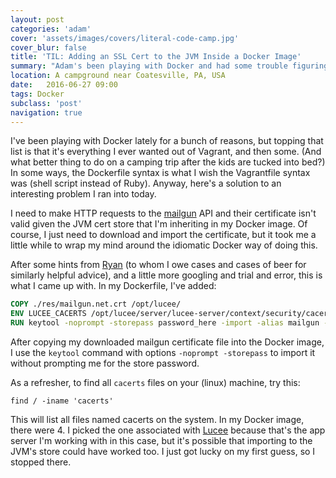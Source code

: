 ```yaml
---
layout: post
categories: 'adam'
cover: 'assets/images/covers/literal-code-camp.jpg'
cover_blur: false
title: 'TIL: Adding an SSL Cert to the JVM Inside a Docker Image'
summary: "Adam's been playing with Docker and had some trouble figuring out a cert issue, so he's blogging the solution for future googlers."
location: A campground near Coatesville, PA, USA
date:   2016-06-27 09:00
tags: Docker
subclass: 'post'
navigation: true
---
```


I've been playing with Docker lately for a bunch of reasons, but topping that list is that it's everything I ever wanted out of Vagrant, and then some. (And what better thing to do on a camping trip after the kids are tucked into bed?) In some ways, the Dockerfile syntax is what I wish the Vagrantfile syntax was (shell script instead of Ruby). Anyway, here's a solution to an interesting problem I ran into today.

I need to make HTTP requests to the [mailgun][mailgun] API and their certificate isn't valid given the JVM cert store that I'm inheriting in my Docker image. Of course, I just need to download and import the certificate, but it took me a little while to wrap my mind around the idiomatic Docker way of doing this.

After some hints from [Ryan][rg] (to whom I owe cases and cases of beer for similarly helpful advice), and a little more googling and trial and error, this is what I came up with. In my Dockerfile, I've added:

```Dockerfile
COPY ./res/mailgun.net.crt /opt/lucee/
ENV LUCEE_CACERTS /opt/lucee/server/lucee-server/context/security/cacerts
RUN keytool -noprompt -storepass password_here -import -alias mailgun -keystore ${LUCEE_CACERTS} -file /opt/lucee/mailgun.net.crt
```

After copying my downloaded mailgun certificate file into the Docker image, I use the `keytool` command with options `-noprompt -storepass` to import it without prompting me for the store password.

As a refresher, to find all `cacerts` files on your (linux) machine, try this:

```
find / -iname 'cacerts'
```

This will list all files named cacerts on the system. In my Docker image, there were 4. I picked the one associated with [Lucee][lucee] because that's the app server I'm working with in this case, but it's possible that importing to the JVM's store could have worked too. I just got lucky on my first guess, so I stopped there.

[mailgun]: https://mailgun.com/app/dashboard
[lucee]: http://lucee.org/
[rg]: http://ryanguill.com/
